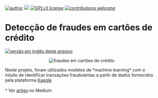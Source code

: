 [![author](https://img.shields.io/badge/author-Marcius%20D.%20Moraes-green)](https://www.linkedin.com/in/marciusdm) [![](https://img.shields.io/badge/python-3.7+-blue.svg)](https://www.python.org/downloads/release/python-365/) [![GPLv3 license](https://img.shields.io/badge/License-GPLv3-blue.svg)](http://perso.crans.org/besson/LICENSE.html) [![contributions welcome](https://img.shields.io/badge/contributions-welcome-brightgreen.svg?style=flat)](https://github.com/marciusdm/portfolio/issues)
# Detecção de fraudes em cartões de crédito
<a href="readne_en.md"> <img src="https://flagsapi.com/US/flat/32.png" alt="versão em inglês deste arquivo" /></a>
<p align="center">
  <img src="https://images.unsplash.com/photo-1592772874383-d08932d29db7?ixid=MnwxMjA3fDB8MHxwaG90by1wYWdlfHx8fGVufDB8fHx8&ixlib=rb-1.2.1&auto=format&fit=crop&w=699&q=80" alt="fraudes em cartões de crédito" />
</p>
Neste projeto, foram utilizados modelos de *machine learning* com o intuito de identificar transações fraudulentas a partir de dados fornecidos pela plataforma <a href=" https://www.kaggle.com/datasets/mlg-ulb/creditcardfraud" target="_blank">Kaggle</a>
<br/>
<br/>
* Ver <a href="https://medium.com/@marciusdellano/detecção-de-fraudes-em-cartões-de-crédito-5fd608486614" target="_blank">artigo</a> no Medium
